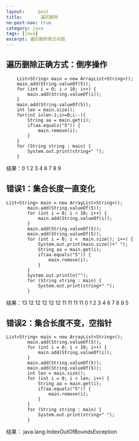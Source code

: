 ```yaml
---
layout:     post
title:       遍历删除
no-post-nav: true
category: java
tags: [java]
excerpt: 遍历删除常见问题
---
```


## 遍历删除正确方式：倒序操作
		List<String> main = new ArrayList<String>();
		main.add(String.valueOf(5));
		for (int i = 0; i < 10; i++) {
			main.add(String.valueOf(i));
		}
		main.add(String.valueOf(5));
		int len = main.size();
		for(int i=len-1;i>=0;i--){
			String aa = main.get(i);
			if(aa.equals("5")) {
				main.remove(i);
			}
		}
		for (String string : main) {
			System.out.print(string+" ");
		}

结果：0 1 2 3 4 6 7 8 9 

## 错误1：集合长度一直变化

```
List<String> main = new ArrayList<String>();
		main.add(String.valueOf(5));
		for (int i = 0; i < 10; i++) {
			main.add(String.valueOf(i));
		}
		main.add(String.valueOf(5));
		main.add(String.valueOf(5));
		for (int i = 0; i <  main.size(); i++) {
			System.out.print(main.size()+" ");
			String aa = main.get(i);
			if(aa.equals("5")) {
				main.remove(i);
			}
		}
		System.out.println("");
		for (String string : main) {
			System.out.print(string+" ");
		}
```

结果：13 12 12 12 12 12 11 11 11 11 
            0 1 2 3 4 6 7 8 9 5 


## 错误2：集合长度不变，空指针
```
List<String> main = new ArrayList<String>();
		main.add(String.valueOf(5));
		for (int i = 0; i < 10; i++) {
			main.add(String.valueOf(i));
		}
		main.add(String.valueOf(5));
		main.add(String.valueOf(5));
		int len = main.size();
		for (int i = 0; i < len; i++) {
			String aa = main.get(i);
			if(aa.equals("5")) {
				main.remove(i);
			}
		}
		for (String string : main) {
			System.out.print(string+" ");
		}
```

结果： java.lang.IndexOutOfBoundsException

